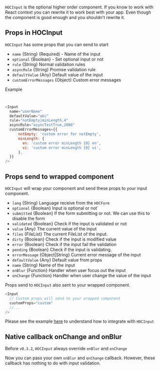 `HOCInput` is the optional higher order component. 
If you know to work with React context you can rewrite it to work best with your app. 
Even though the component is good enough and you shouldn't rewrite it.

## Props in HOCInput

`HOCInput` has some props that you can send to start

* `name` {String} (Required) - Name of the input
* `optional` {Boolean} - Set optional input or not
* `rule` {String} Normal validation rules 
* `asyncRule` {String} Promise validation rule
* `defaultValue` {Any} Default value of the input
* `customErrorMessages` {Object} Custom error messages

Example 

```javascript


<Input      
  name="userName"
  defaultValue="abc"
  rule="notEmpty|minLength,4"
  asyncRule="asyncTestTrue,2000"
  customErrorMessages={{
      notEmpty: 'custom error for notEmpty',
      minLength: {
        en: 'custom error minLength {0} en',
        vi: 'custom error minLength {0} vi',
      },
  }}
/>

```

## Props send to wrapped component

`HOCInput` will wrap your component and send these props to your input component.


* `lang` {String} Language receive from the `HOCForm`
* `optional` {Boolean} Input is optional or not`
* `submitted` {Boolean} If the form submitting or not. We can use this to disable the form
* `validated` {Boolean} Check if the input is validated or not
* `value` {Any} The current value of the input
* `files` {FileList} The current FileList of the input.
* `dirty` {Boolean} Check if the input is modified value
* `error` {Boolean} Check if the input fail the validation
* `pending` {Boolean} Check if the input is validating.
* `errorMessage` {Object|String} Current error message of the input
* `defaultValue` {Any} Default value from props
* `name` {String} Name of the input
* `onBlur` {Function} Handler when user focus out the input
* `onChange` {Function} Handler when user change the value of the input

Props send to `HOCInput` also sent to your wrapped component.

```javascript
<Input      
  // Custom props will send to your wrapped component
  customProps="custom"
  //...
/>
```

Please see the example [here](https://github.com/gndplayground/react-hoc-form-validatable/blob/master/dev/components/Input.jsx) to understand how to integrate with `HOCInput`

## Native callback onChange and onBlur

Before `v0.3.2`, `HOCInput` always override `onBlur` and `onChange`

Now you can pass your own `onBlur` and `onChange` callback. However, these callback has nothing to do with input validation.  

